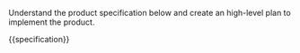 Understand the product specification below and create an high-level plan to implement the product.

{{specification}}
